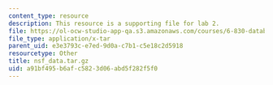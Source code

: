 ```yaml
---
content_type: resource
description: This resource is a supporting file for lab 2.
file: https://ol-ocw-studio-app-qa.s3.amazonaws.com/courses/6-830-database-systems-fall-2010/a91bf495b6afc5823d06abd5f282f5f0_nsf_data.tar.gz
file_type: application/x-tar
parent_uid: e3e3793c-e7ed-9d0a-c7b1-c5e18c2d5918
resourcetype: Other
title: nsf_data.tar.gz
uid: a91bf495-b6af-c582-3d06-abd5f282f5f0
---
```

